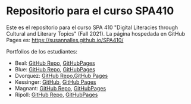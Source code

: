 # Repositorio para el curso SPA410 

Este es el repositorio para el curso SPA 410 "Digital Literacies through Cultural and Literary Topics" (Fall 2021). La página hospedada en GitHub Pages es: https://susannalles.github.io/SPA410/ 

Portfolios de los estudiantes: 

- Beal: [GitHub Repo](https://github.com/NoahBeal/NoahBeal.github.io), [GitHubPages](https://noahbeal.github.io/)
- Blue: [GitHub Repo](https://github.com/tlb109/tlb109.github.io), [GitHubPages](https://tlb109.github.io/)
- Dvorquez: [GitHub Repo](https://github.com/miladvh/miladvh.github.io),[GitHub Pages](https://miladvh.github.io/)
- Kessinger: [GitHub](https://github.com/charkessinger/charkessinger.github.io), [GitHub Pages](https://charkessinger.github.io/) 
- Magnant: [GitHub Repo](https://github.com/gmagnant00/gmagnant00.github.io), [GitHubPages](https://gmagnant00.github.io/) 
- Ripoll: [GitHub Repo](https://github.com/cindyripollm/cindyripollm.github.io), [GitHubPages](https://cindyripollm.github.io/)
